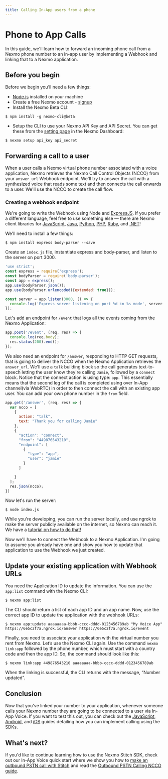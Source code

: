 ```yaml
---
title: Calling In-App users from a phone
---
```


# Phone to App Calls

In this guide, we'll learn how to forward an incoming phone call from a Nexmo phone number to an in-app user by implementing a Webhook and linking that to a Nexmo application.

## Before you begin

Before we begin you’ll need a few things:

* [Node.js](https://nodejs.org/en/) installed on your machine</li>
* Create a free Nexmo account - [signup](https://dashboard.nexmo.com)</li>
* Install the Nexmo Beta CLI:

```
$ npm install -g nexmo-cli@beta
```
* Setup the CLI to use your Nexmo API Key and API Secret. You can get these from the <a href="https://dashboard.nexmo.com/settings">setting page</a> in the Nexmo Dashboard:

```
$ nexmo setup api_key api_secret
```

## Forwarding a call to a user

When a user calls a Nexmo virtual phone number associated with a voice application, Nexmo retrieves the Nexmo Call Control Objects (NCCO) from your `answer_url` Webhook endpoint. We'll try to answer the call with a synthesized voice that reads some text and then connects the call onwards to a user. We'll use the NCCO to create the call flow.

### Creating a webhook endpoint

We're going to write the Webhook using Node and [ExpressJS](http://expressjs.com/). If you prefer a different language, feel free to use something else — there are Nexmo client libraries for [JavaScript](https://github.com/nexmo/nexmo-node "Nexmo Node Library"), [Java](https://github.com/nexmo/nexmo-java "Nexmo Java Library"), [Python](https://github.com/nexmo/nexmo-python "Nexmo Python Library"), [PHP](https://github.com/nexmo/nexmo-php "Nexmo PHP Library"), [Ruby](https://github.com/nexmo/nexmo-ruby "Nexmo Ruby Library"), and [.NET](https://github.com/nexmo/nexmo-dotnet "Nexmo DotNet Library")!

We'll need to install a few things:

```
$ npm install express body-parser --save
```

Create an `index.js` file, instantiate express and body-parser, and listen to the server on port 3000.

```javascript
'use strict';
const express = require('express');
const bodyParser = require('body-parser');
const app = express();
app.use(bodyParser.json());
app.use(bodyParser.urlencoded({extended: true}));

const server = app.listen(3000, () => {
  console.log('Express server listening on port %d in %s mode', server.address().port, app.settings.env);
});
```

Let's add an endpoint for `/event` that logs all the events coming from the Nexmo Application:

```javascript
app.post('/event', (req, res) => {
  console.log(req.body);
  res.status(200).end();
});
```

We also need an endpoint for `/answer`, responding to HTTP GET requests, that is going to deliver the NCCO when the Nexmo Application retrieves the `answer_url`. We'll use a `talk` building block so the call generates text-to-speech letting the user know they're calling `Jamie`, followed by a `connect` block. Notice that the connect action is using type: `app`. This essentially means that the second leg of the call is completed using over In-App channel(via WebRTC) in order to then connect the call with an existing app user. You can add your own phone number in the `from` field.

```javascript
app.get('/answer', (req, res) => {
  var ncco = [
    {
      action: "talk",
      text: "Thank you for calling Jamie"
    },
    {
      "action": "connect",
      "from": "449876543210",
      "endpoint": [
        {
          "type": "app",
          "user": "jamie"
        }
      ]

    }
  ];
  res.json(ncco);
})
```

Now let's run the server:

```
$ node index.js
```

While you're developing, you can run the server locally, and use ngrok to make the server publicly available on the internet, so Nexmo can reach it. We have a [tutorial on how to do that!](https://www.nexmo.com/blog/2017/07/04/local-development-nexmo-ngrok-tunnel-dr/ "Set Up Local Development With Ngrok")

Now we'll have to connect the Webhook to a Nexmo Application. I'm going to assume you already have one and show you how to update that application to use the Webhook we just created.

## Update your existing application with Webhook URLs

You need the Application ID to update the information. You can use the `app:list` command with the Nexmo CLI:

```
$ nexmo app:list
```

The CLI should return a list of each app ID and an app name. Now, use the correct app ID to update the application with the webhook URLs:

```
$ nexmo app:update aaaaaaaa-bbbb-cccc-dddd-0123456789ab "My Voice App" https://6e5c2f7a.ngrok.io/answer https://6e5c2f7a.ngrok.io/event
```

Finally, you need to associate your application with the virtual number you rent from Nexmo. Let’s use the Nexmo CLI again. Use the command `nexmo link:app` followed by the phone number, which must start with a country code and then the app ID. So, the command should look like this:

```
$ nexmo link:app 449876543210 aaaaaaaa-bbbb-cccc-dddd-0123456789ab
```

When the linking is successful, the CLI returns with the message, “Number updated”.

## Conclusion

Now that you've linked your number to your application, whenever someone calls your Nexmo number they are going to be connected to a user via In-App Voice. If you want to test this out, you can check out the [JavaScript](/stitch/in-app-voice/guides/calling-users/javascript), [Android](/stitch/in-app-voice/guides/calling-users/android), and [iOS](/stitch/in-app-voice/guides/calling-users/ios) guides detailing how you can implement calling using the SDKs.

## What's next?

If you'd like to continue learning how to use the Nexmo Stitch SDK, check out our In-App Voice quick start where we show you how to [make an outbound PSTN call with Stitch](/stitch/in-app-voice/guides/outbound-pstn/) and read the [Outbound PSTN Calling NCCO guide](/stitch/in-app-voice/ncco-guide).
